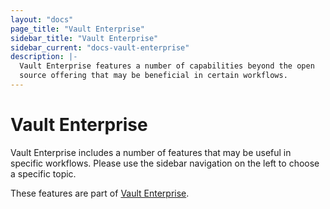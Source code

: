 ```yaml
---
layout: "docs"
page_title: "Vault Enterprise"
sidebar_title: "Vault Enterprise"
sidebar_current: "docs-vault-enterprise"
description: |-
  Vault Enterprise features a number of capabilities beyond the open
  source offering that may be beneficial in certain workflows.
---
```


# Vault Enterprise

Vault Enterprise includes a number of features that may be useful in specific
workflows. Please use the sidebar navigation on the left to choose a specific
topic.

These features are part of [Vault Enterprise](https://www.hashicorp.com/vault.html?utm_source=oss&utm_medium=docs&utm_campaign=vault&_ga=1.201793489.1956619674.1489356624).
